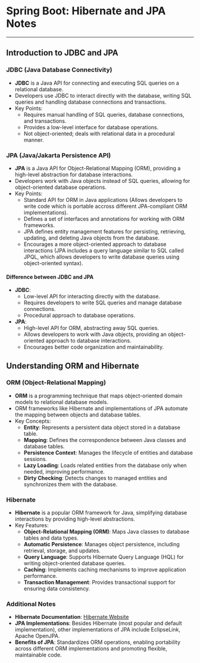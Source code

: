 # Spring Boot: Hibernate and JPA Notes

----

## Introduction to JDBC and JPA

### JDBC (Java Database Connectivity)
- **JDBC** is a Java API for connecting and executing SQL queries on a relational database.
- Developers use JDBC to interact directly with the database, writing SQL queries and handling database connections and transactions.
- Key Points:
  - Requires manual handling of SQL queries, database connections, and transactions.
  - Provides a low-level interface for database operations.
  - Not object-oriented; deals with relational data in a procedural manner.

### JPA (Java/Jakarta Persistence API)
- **JPA** is a Java API for Object-Relational Mapping (ORM), providing a high-level abstraction for database interactions.
- Developers work with Java objects instead of SQL queries, allowing for object-oriented database operations.
- Key Points:
  - Standard API for ORM in Java applications (Allows developers to write code which is portable accross different JPA-compliant ORM implementations).
  - Defines a set of interfaces and annotations for working with ORM frameworks.
  - JPA defines entity management features for persisting, retrieving, updating, and deleting Java objects from the database.
  - Encourages a more object-oriented approach to database interactions (JPA includes a query language similar to SQL called JPQL, which allows developers to write database queries using object-oriented syntax).

#### Difference between JDBC and JPA
- **JDBC**:
  - Low-level API for interacting directly with the database.
  - Requires developers to write SQL queries and manage database connections.
  - Procedural approach to database operations.
- **JPA**:
  - High-level API for ORM, abstracting away SQL queries.
  - Allows developers to work with Java objects, providing an object-oriented approach to database interactions.
  - Encourages better code organization and maintainability.

## Understanding ORM and Hibernate

### ORM (Object-Relational Mapping)
- **ORM** is a programming technique that maps object-oriented domain models to relational database models.
- ORM frameworks like Hibernate and implementations of JPA automate the mapping between objects and database tables.
- Key Concepts:
  - **Entity**: Represents a persistent data object stored in a database table.
  - **Mapping**: Defines the correspondence between Java classes and database tables.
  - **Persistence Context**: Manages the lifecycle of entities and database sessions.
  - **Lazy Loading**: Loads related entities from the database only when needed, improving performance.
  - **Dirty Checking**: Detects changes to managed entities and synchronizes them with the database.

### Hibernate
- **Hibernate** is a popular ORM framework for Java, simplifying database interactions by providing high-level abstractions.
- Key Features:
  - **Object-Relational Mapping (ORM)**: Maps Java classes to database tables and data types.
  - **Automatic Persistence**: Manages object persistence, including retrieval, storage, and updates.
  - **Query Language**: Supports Hibernate Query Language (HQL) for writing object-oriented database queries.
  - **Caching**: Implements caching mechanisms to improve application performance.
  - **Transaction Management**: Provides transactional support for ensuring data consistency.

### Additional Notes
- **Hibernate Documentation**: [Hibernate Website](https://www.hibernate.org/orm)
- **JPA Implementations**: Besides Hibernate (most popular and default implementation), other implementations of JPA include EclipseLink, Apache OpenJPA.
- **Benefits of JPA**: Standardizes ORM operations, enabling portability across different ORM implementations and promoting flexible, maintainable code.